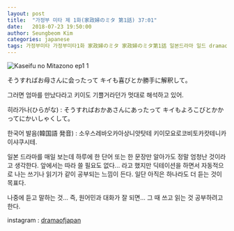 ```yaml
---
layout: post
title:  "가정부 미타 제 1화(家政婦のミタ 第1話) 37:01"
date:   2018-07-23 19:50:00
author: Seungbeom Kim
categories: japanese
tags: 가정부미타 가정부미타1화 家政婦のミタ 家政婦のミタ第1話 일본드라마 일드 dramaofjapan 일본어공부
---
```


<img src="{{ site.baseurl }}/assets/japanese/kaseifu_no_mita_1_1.jpg" title="Kaseifu no Mitazono ep1 1" class="post-image">

そうすればお母さんに会ったって
キイも喜びとか勝手に解釈して。

그러면 엄마를 만났다라고
키이도 기쁠거라던가 멋대로 해석하고 있어.

히라가나(ひらがな) : そうすればおかあさんにあったって
キイもよろこびとかかってにかいしゃくして。

한국어 발음(韓国語 発音) : 소우스레바오카아상니앗탓테
키이모요로코비토카캇테니카이샤쿠시테.

일본 드라마를 매일 보는데 하루에 한 단어 또는 한 문장만 알아가도 정말 엄청난 것이라고 생각한다.
앞에서는 따라 쓸 필요도 없다... 라고 했지만 딕테이션을 하면서 자동적으로 나는 쓰기나 읽기가 같이 공부되는 느낌이 든다. 일단 아직은 하나라도 더 듣는 것이 목표다.

나중에 듣고 말하는 것... 즉, 원어민과 대화가 잘 되면... 그 때 쓰고 읽는 것 공부하려고 한다.

instagram : [dramaofjapan](https://www.instagram.com/p/BkapaWkD5j-/?taken-by=dramaofjapan)
